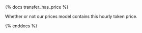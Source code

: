 {% docs transfer_has_price %}

Whether or not our prices model contains this hourly token price. 

{% enddocs %}